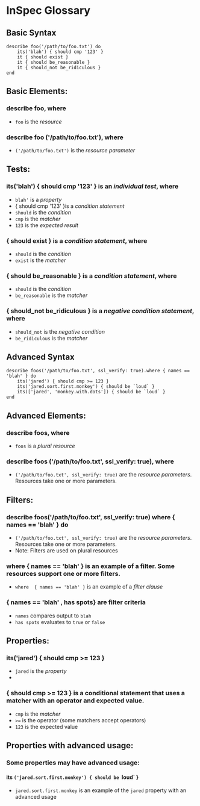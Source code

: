 # InSpec Glossary

## Basic Syntax
```
describe foo('/path/to/foo.txt') do
    its('blah') { should cmp '123' }
    it { should exist }
    it { should be_reasonable }
    it { should_not be_ridiculous }
end
```
## Basic Elements:

### describe **foo**, where

  * `foo` is the _resource_

### describe foo **('/path/to/foo.txt')**, where

  * `('/path/to/foo.txt')` is the _resource parameter_

## Tests:

### **its('blah') { should cmp '123' }** is an _individual test_, where

  * `blah'` is a _property_
  * { should cmp '123' }is a _condition statement_
  * `should`  is the _condition_
  * `cmp`  is the _matcher_
  * `123`  is the _expected result_

### **{ should exist }** is a _condition statement_, where

  * `should`  is the _condition_
  * `exist`  is the _matcher_

### **{ should be\_reasonable }** is a _condition statement_, where
    
  * `should`  is the _condition_
  * `be_reasonable`  is the _matcher_

### **{ should\_not be\_ridiculous }** is a _negative condition statement_, where

  * `should_not`  is the _negative condition_
  * `be_ridiculous`  is the _matcher_

## Advanced Syntax

```
describe foos('/path/to/foo.txt', ssl_verify: true).where { names == 'blah' } do
    its('jared') { should cmp >= 123 }
    its('jared.sort.first.monkey') { should be `loud` }
    its(['jared', 'monkey.with.dots']) { should be `loud` }
end
```

## Advanced Elements:

### describe **foos**, where

  * `foos` is a _plural resource_

### describe foos **('/path/to/foo.txt', ssl_verify: true)**, where

  * `('/path/to/foo.txt', ssl_verify: true)` are the _resource parameters_. Resources take one or more parameters.

## Filters:

### describe **foos('/path/to/foo.txt', ssl_verify: true)** where { names == 'blah' } do

  * `('/path/to/foo.txt', ssl_verify: true)` are the _resource parameters_. Resources take one or more parameters.
  * Note: Filters are used on plural resources

### **where  { names == 'blah' }** is an example of a **filter**. Some resources support one or more filters.

  * `where  { names == 'blah' }` is an example of a _filter clause_ 

### **{ names == 'blah' , has spots}** are filter criteria

  * `names` compares output to `blah`
  * `has spots` evaluates to `true` or `false`

## Properties:

### **its('jared') { should cmp >= 123 }**

  * `jared` is the _property_
  * 
### **{ should cmp >= 123 }** is a conditional statement that uses a matcher with an operator and expected value.

  * `cmp`  is the _matcher_
  * `>=` is the operator (some matchers accept operators)
  * `123` is the expected value

## Properties with advanced usage:

### Some properties may have advanced usage:
#### **its `('jared.sort.first.monkey') { should be `loud` }**

  * `jared.sort.first.monkey` is an example of the `jared` property with an advanced usage

